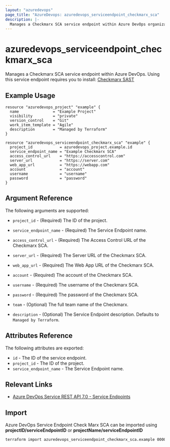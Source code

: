 ```yaml
---
layout: "azuredevops"
page_title: "AzureDevops: azuredevops_serviceendpoint_checkmarx_sca"
description: |-
  Manages a Checkmarx SCA service endpoint within Azure DevOps organization.
---
```


# azuredevops_serviceendpoint_checkmarx_sca

Manages a Checkmarx SCA service endpoint within Azure DevOps. Using this service endpoint requires you to install: [Checkmarx SAST](https://marketplace.visualstudio.com/items?itemName=checkmarx.cxsast)

## Example Usage

```hcl
resource "azuredevops_project" "example" {
  name               = "Example Project"
  visibility         = "private"
  version_control    = "Git"
  work_item_template = "Agile"
  description        = "Managed by Terraform"
}

resource "azuredevops_serviceendpoint_checkmarx_sca" "example" {
  project_id            = azuredevops_project.example.id
  service_endpoint_name = "Example Checkmarx SCA"
  access_control_url    = "https://accesscontrol.com"
  server_url            = "https://server.com"
  web_app_url           = "https://webapp.com"
  account               = "account"
  username              = "username"
  password              = "password"
}
```


## Argument Reference

The following arguments are supported:

* `project_id` - (Required) The ID of the project.

* `service_endpoint_name` - (Required) The Service Endpoint name.

* `access_control_url` - (Required) The Access Control URL of the Checkmarx SCA.

* `server_url` - (Required) The Server URL of the Checkmarx SCA.

* `web_app_url` - (Required) The Web App URL of the Checkmarx SCA.
  
* `account` - (Required) The account of the Checkmarx SCA.

* `username` - (Required) The username of the Checkmarx SCA.

* `password` - (Required) The password of the Checkmarx SCA.

* `team` - (Optional) The full team name of the Checkmarx.

* `description` - (Optional) The Service Endpoint description. Defaults to `Managed by Terraform`.


## Attributes Reference

The following attributes are exported:

* `id` - The ID of the service endpoint.
* `project_id` - The ID of the project.
* `service_endpoint_name` - The Service Endpoint name.

## Relevant Links

- [Azure DevOps Service REST API 7.0 - Service Endpoints](https://docs.microsoft.com/en-us/rest/api/azure/devops/serviceendpoint/endpoints?view=azure-devops-rest-7.0)

## Import

Azure DevOps Service Endpoint Check Marx SCA can be imported using **projectID/serviceEndpointID** or **projectName/serviceEndpointID**

```sh
terraform import azuredevops_serviceendpoint_checkmarx_sca.example 00000000-0000-0000-0000-000000000000/00000000-0000-0000-0000-000000000000
```
